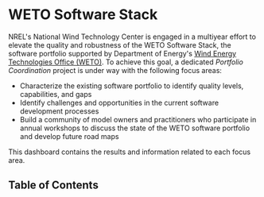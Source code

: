 # WETO Software Stack

NREL's National Wind Technology Center is engaged in a multiyear effort to elevate the
quality and robustness of the WETO Software Stack, the software portfolio supported by
Department of Energy's [Wind Energy Technologies Office (WETO)](https://www.energy.gov/eere/wind/wind-energy-technologies-office).
To achieve this goal, a dedicated *Portfolio Coordination* project is under way with the
following focus areas:

- Characterize the existing software portfolio to identify quality levels, capabilities, and gaps
- Identify challenges and opportunities in the current software development processes
- Build a community of model owners and practitioners who participate in annual workshops to
  discuss the state of the WETO software portfolio and develop future road maps

This dashboard contains the results and information related to each focus area.

## Table of Contents
```{tableofcontents}
```
